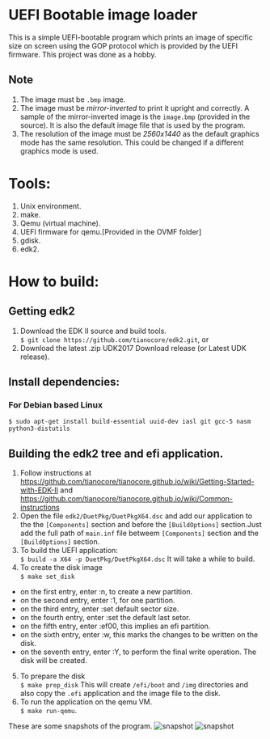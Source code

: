 # UEFI Bootable image loader
This is a simple UEFI-bootable program which prints an image of specific size on screen using the GOP protocol which is provided by the UEFI firmware. This project was done as a hobby.

## Note
1. The image must be `.bmp` image.
2. The image must be <em>mirror-inverted</em> to print it upright and correctly. A sample of the mirror-inverted image is the `image.bmp` (provided in the source). It is also the default image file that is used by the program.
3. The resolution of the image must be <em>2560x1440</em> as the default graphics mode has the same resolution. This could be changed if a different graphics mode is used.

# Tools:
1. Unix environment.
2. make.
3. Qemu (virtual machine).
4. UEFI firmware for qemu.[Provided in the OVMF folder]
5. gdisk.
6. edk2.

# How to build:
## Getting edk2
1. Download the EDK II source and build tools.<br>
`$ git clone https://github.com/tianocore/edk2.git`, or<br>
2. Download the latest .zip UDK2017 Download release (or Latest UDK release).

## Install dependencies:
### For Debian based Linux
`$ sudo apt-get install build-essential uuid-dev iasl git gcc-5 nasm python3-distutils`

## Building the edk2 tree and efi application.
1. Follow instructions at https://github.com/tianocore/tianocore.github.io/wiki/Getting-Started-with-EDK-II
and https://github.com/tianocore/tianocore.github.io/wiki/Common-instructions
2. Open the file `edk2/DuetPkg/DuetPkgX64.dsc` and add our application to the the `[Components]` section and before the `[BuildOptions]` section.Just add the full path of `main.inf` file betweem `[Components]` section and the `[BuildOptions]` section.
3. To build the UEFI application:<br>
`$ build -a X64 -p DuetPkg/DuetPkgX64.dsc`
It will take a while to build.
4. To create the disk image<br>
`$ make set_disk`
  - on the first entry, enter :n, to create a new partition.
  - on the second entry, enter :1, for one partition.
  - on the third entry, enter :set default sector size.
  - on the fourth entry, enter :set the default last setor.
  - on the fifth entry, enter :ef00, this implies an efi partition.
  - on the sixth entry, enter :w, this marks the changes to be written on the disk.
  - on the seventh entry, enter :Y, to perform the final write operation.
  The disk will be created.

5. To prepare the disk<br>
`$ make prep_disk`
This will create `/efi/boot` and `/img` directories and also copy the `.efi` application and the image file to the disk.
6. To run the application on the qemu VM.<br>
`$ make run-qemu`.

These are some snapshots of the program.
![snapshot](https://i.imgur.com/AZzRCHQ.png)
![snapshot](https://i.imgur.com/6qNdm8E.png)
